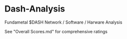 # Dash-Analysis

Fundametal $DASH Network / Software / Harware Analysis

See "Overall Scores.md" for comprehensive ratings 

